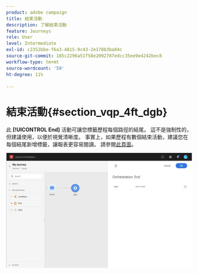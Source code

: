 ```yaml
---
product: adobe campaign
title: 結束活動
description: 了解結束活動
feature: Journeys
role: User
level: Intermediate
exl-id: c2352bbe-f6a3-4815-9c43-2e170b3ba84c
source-git-commit: 185c2296a51f58e2092787edcc35ee9e4242bec8
workflow-type: tm+mt
source-wordcount: '59'
ht-degree: 11%

---
```


# 結束活動{#section_vqp_4ft_dgb}

此 **[!UICONTROL End]** 活動可讓您標籤歷程每個路徑的結尾。 這不是強制性的，但建議使用，以便於視覺清晰度。 事實上，如果歷程有數個結束活動，建議您在每個結尾新增標籤，讓報表更容易閱讀。 請參閱[此頁面](../reporting/about-journey-reports.md)。

![](../assets/journey54.png)
